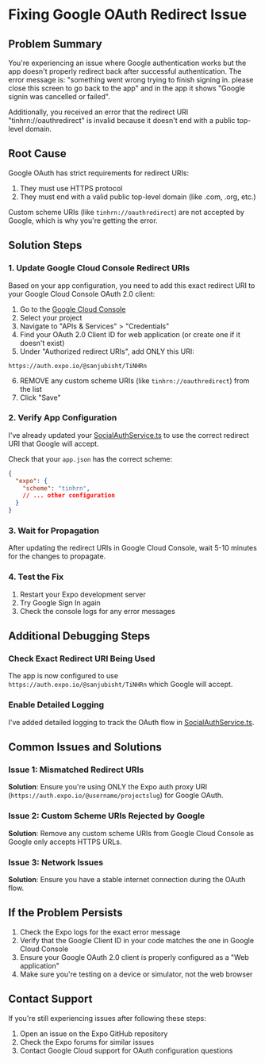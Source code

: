# Fixing Google OAuth Redirect Issue

## Problem Summary

You're experiencing an issue where Google authentication works but the app doesn't properly redirect back after successful authentication. The error message is: "something went wrong trying to finish signing in. please close this screen to go back to the app" and in the app it shows "Google signin was cancelled or failed".

Additionally, you received an error that the redirect URI "tinhrn://oauthredirect" is invalid because it doesn't end with a public top-level domain.

## Root Cause

Google OAuth has strict requirements for redirect URIs:
1. They must use HTTPS protocol
2. They must end with a valid public top-level domain (like .com, .org, etc.)

Custom scheme URIs (like `tinhrn://oauthredirect`) are not accepted by Google, which is why you're getting the error.

## Solution Steps

### 1. Update Google Cloud Console Redirect URIs

Based on your app configuration, you need to add this exact redirect URI to your Google Cloud Console OAuth 2.0 client:

1. Go to the [Google Cloud Console](https://console.cloud.google.com/)
2. Select your project
3. Navigate to "APIs & Services" > "Credentials"
4. Find your OAuth 2.0 Client ID for web application (or create one if it doesn't exist)
5. Under "Authorized redirect URIs", add ONLY this URI:
```
https://auth.expo.io/@sanjubisht/TiNHRn
```
6. REMOVE any custom scheme URIs (like `tinhrn://oauthredirect`) from the list
7. Click "Save"

### 2. Verify App Configuration

I've already updated your [SocialAuthService.ts](file:///Users/sanjaysinghbisht/Desktop/workspace/cli-gemini/TiNHRn/src/features/auth/data/services/SocialAuthService.ts) to use the correct redirect URI that Google will accept.

Check that your `app.json` has the correct scheme:
```json
{
  "expo": {
    "scheme": "tinhrn",
    // ... other configuration
  }
}
```

### 3. Wait for Propagation

After updating the redirect URIs in Google Cloud Console, wait 5-10 minutes for the changes to propagate.

### 4. Test the Fix

1. Restart your Expo development server
2. Try Google Sign In again
3. Check the console logs for any error messages

## Additional Debugging Steps

### Check Exact Redirect URI Being Used

The app is now configured to use `https://auth.expo.io/@sanjubisht/TiNHRn` which Google will accept.

### Enable Detailed Logging

I've added detailed logging to track the OAuth flow in [SocialAuthService.ts](file:///Users/sanjaysinghbisht/Desktop/workspace/cli-gemini/TiNHRn/src/features/auth/data/services/SocialAuthService.ts).

## Common Issues and Solutions

### Issue 1: Mismatched Redirect URIs
**Solution**: Ensure you're using ONLY the Expo auth proxy URI (`https://auth.expo.io/@username/projectslug`) for Google OAuth.

### Issue 2: Custom Scheme URIs Rejected by Google
**Solution**: Remove any custom scheme URIs from Google Cloud Console as Google only accepts HTTPS URLs.

### Issue 3: Network Issues
**Solution**: Ensure you have a stable internet connection during the OAuth flow.

## If the Problem Persists

1. Check the Expo logs for the exact error message
2. Verify that the Google Client ID in your code matches the one in Google Cloud Console
3. Ensure your Google OAuth 2.0 client is properly configured as a "Web application"
4. Make sure you're testing on a device or simulator, not the web browser

## Contact Support

If you're still experiencing issues after following these steps:

1. Open an issue on the Expo GitHub repository
2. Check the Expo forums for similar issues
3. Contact Google Cloud support for OAuth configuration questions